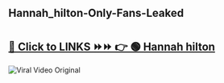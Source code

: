 
 ## Hannah_hilton-Only-Fans-Leaked

# <h2><a href="https://clipsfans.com/Hannah_hilton&ref=git">🔗 Click to LINKS ⏩⏩ 👉 🟢 Hannah hilton </a></h2>

<a href="https://clipsfans.com/Hannah_hilton&ref=git" rel="nofollow" data-target="animated-image.originalLink"><img src="https://i.ibb.co.com/xMMVF88/686577567.gif" alt="Viral Video Original" style="max-width: 100%; display: inline-block;" data-target="animated-image.originalImage"></a>
